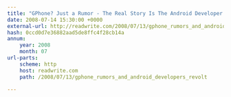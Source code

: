 ```yaml
---
title: "GPhone? Just a Rumor - The Real Story Is The Android Developer Revolt"
date: 2008-07-14 15:30:00 +0000
external-url: http://readwrite.com/2008/07/13/gphone_rumors_and_android_developers_revolt
hash: 0ccd0d7e36882aad5de8ffc4f28cb14a
annum:
    year: 2008
    month: 07
url-parts:
    scheme: http
    host: readwrite.com
    path: /2008/07/13/gphone_rumors_and_android_developers_revolt

---
```



